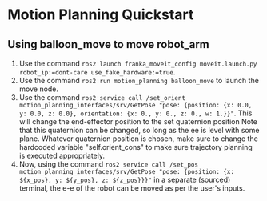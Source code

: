 # Motion Planning Quickstart

## Using balloon_move to move robot_arm
1. Use the command `ros2 launch franka_moveit_config moveit.launch.py robot_ip:=dont-care use_fake_hardware:=true`.
2. Use the command `ros2 run motion_planning balloon_move` to launch the move node.
3. Use the command `ros2 service call /set_orient motion_planning_interfaces/srv/GetPose "pose: {position: {x: 0.0, y: 0.0, z: 0.0}, orientation: {x: 0., y: 0., z: 0., w: 1.}}"`. This will change the end-effector position to the set quaternion position
    Note that this quaternion can be changed, so long as the ee is level with some plane. Whatever quaternion position is chosen, make sure to change the hardcoded variable "self.orient_cons" to make sure trajectory planning is executed appropriately.
4. Now, using the command `ros2 service call /set_pos motion_planning_interfaces/srv/GetPose "pose: {position: {x: ${x_pos}, y: ${y_pos}, z: ${z_pos}}}"` in a separate (sourced) terminal, the e-e of the robot can be moved as per the user's inputs.
